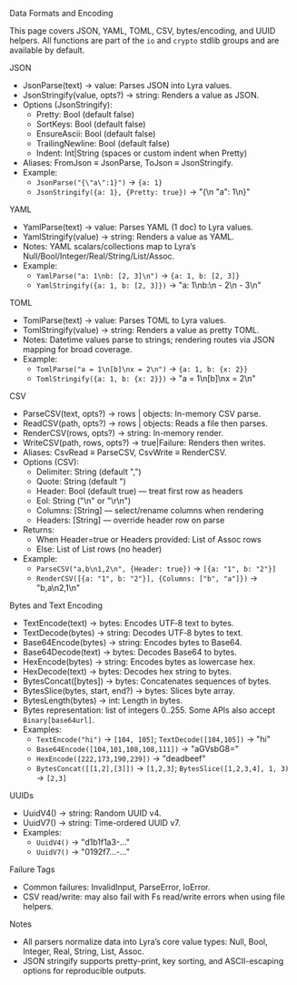 Data Formats and Encoding

This page covers JSON, YAML, TOML, CSV, bytes/encoding, and UUID helpers. All functions are part of the `io` and `crypto` stdlib groups and are available by default.

JSON

- JsonParse(text) -> value: Parses JSON into Lyra values.
- JsonStringify(value, opts?) -> string: Renders a value as JSON.
- Options (JsonStringify):
  - Pretty: Bool (default false)
  - SortKeys: Bool (default false)
  - EnsureAscii: Bool (default false)
  - TrailingNewline: Bool (default false)
  - Indent: Int|String (spaces or custom indent when Pretty)
- Aliases: FromJson ≡ JsonParse, ToJson ≡ JsonStringify.
- Example:
  - `JsonParse("{\"a\":1}")` → `{a: 1}`
  - `JsonStringify({a: 1}, {Pretty: true})` → "{\n  \"a\": 1\n}"

YAML

- YamlParse(text) -> value: Parses YAML (1 doc) to Lyra values.
- YamlStringify(value) -> string: Renders a value as YAML.
- Notes: YAML scalars/collections map to Lyra’s Null/Bool/Integer/Real/String/List/Assoc.
- Example:
  - `YamlParse("a: 1\nb: [2, 3]\n")` → `{a: 1, b: [2, 3]}`
  - `YamlStringify({a: 1, b: [2, 3]})` → "a: 1\nb:\n  - 2\n  - 3\n"

TOML

- TomlParse(text) -> value: Parses TOML to Lyra values.
- TomlStringify(value) -> string: Renders a value as pretty TOML.
- Notes: Datetime values parse to strings; rendering routes via JSON mapping for broad coverage.
- Example:
  - `TomlParse("a = 1\n[b]\nx = 2\n")` → `{a: 1, b: {x: 2}}`
  - `TomlStringify({a: 1, b: {x: 2}})` → "a = 1\n[b]\nx = 2\n"

CSV

- ParseCSV(text, opts?) -> rows | objects: In-memory CSV parse.
- ReadCSV(path, opts?) -> rows | objects: Reads a file then parses.
- RenderCSV(rows, opts?) -> string: In-memory render.
- WriteCSV(path, rows, opts?) -> true|Failure: Renders then writes.
- Aliases: CsvRead ≡ ParseCSV, CsvWrite ≡ RenderCSV.
- Options (CSV):
  - Delimiter: String (default ",")
  - Quote: String (default ")
  - Header: Bool (default true) — treat first row as headers
  - Eol: String ("\n" or "\r\n")
  - Columns: [String] — select/rename columns when rendering
  - Headers: [String] — override header row on parse
- Returns:
  - When Header=true or Headers provided: List of Assoc rows
  - Else: List of List rows (no header)
- Example:
  - `ParseCSV("a,b\n1,2\n", {Header: true})` → `[{a: "1", b: "2"}]`
  - `RenderCSV([{a: "1", b: "2"}], {Columns: ["b", "a"]})` → "b,a\n2,1\n"

Bytes and Text Encoding

- TextEncode(text) -> bytes: Encodes UTF‑8 text to bytes.
- TextDecode(bytes) -> string: Decodes UTF‑8 bytes to text.
- Base64Encode(bytes) -> string: Encodes bytes to Base64.
- Base64Decode(text) -> bytes: Decodes Base64 to bytes.
- HexEncode(bytes) -> string: Encodes bytes as lowercase hex.
- HexDecode(text) -> bytes: Decodes hex string to bytes.
- BytesConcat([bytes]) -> bytes: Concatenates sequences of bytes.
- BytesSlice(bytes, start, end?) -> bytes: Slices byte array.
- BytesLength(bytes) -> int: Length in bytes.
- Bytes representation: list of integers 0..255. Some APIs also accept `Binary[base64url]`.
- Examples:
  - `TextEncode("hi")` → `[104, 105]`; `TextDecode([104,105])` → "hi"
  - `Base64Encode([104,101,108,108,111])` → "aGVsbG8="
  - `HexEncode([222,173,190,239])` → "deadbeef"
  - `BytesConcat([[1,2],[3]])` → `[1,2,3]`; `BytesSlice([1,2,3,4], 1, 3)` → `[2,3]`

UUIDs

- UuidV4() -> string: Random UUID v4.
- UuidV7() -> string: Time-ordered UUID v7.
- Examples:
  - `UuidV4()` → "d1b1f1a3-..."
  - `UuidV7()` → "0192f7...-..."

Failure Tags

- Common failures: InvalidInput, ParseError, IoError.
- CSV read/write: may also fail with Fs read/write errors when using file helpers.

Notes

- All parsers normalize data into Lyra’s core value types: Null, Bool, Integer, Real, String, List, Assoc.
- JSON stringify supports pretty-print, key sorting, and ASCII-escaping options for reproducible outputs.
